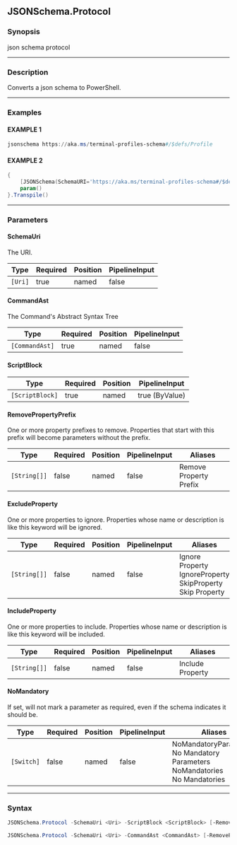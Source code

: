 JSONSchema.Protocol
-------------------




### Synopsis
json schema protocol



---


### Description

Converts a json schema to PowerShell.



---


### Examples
#### EXAMPLE 1
```PowerShell
jsonschema https://aka.ms/terminal-profiles-schema#/$defs/Profile
```

#### EXAMPLE 2
```PowerShell
{
    [JSONSchema(SchemaURI='https://aka.ms/terminal-profiles-schema#/$defs/Profile')]
    param()
}.Transpile()
```



---


### Parameters
#### **SchemaUri**

The URI.






|Type   |Required|Position|PipelineInput|
|-------|--------|--------|-------------|
|`[Uri]`|true    |named   |false        |



#### **CommandAst**

The Command's Abstract Syntax Tree






|Type          |Required|Position|PipelineInput|
|--------------|--------|--------|-------------|
|`[CommandAst]`|true    |named   |false        |



#### **ScriptBlock**




|Type           |Required|Position|PipelineInput |
|---------------|--------|--------|--------------|
|`[ScriptBlock]`|true    |named   |true (ByValue)|



#### **RemovePropertyPrefix**

One or more property prefixes to remove.
Properties that start with this prefix will become parameters without the prefix.






|Type        |Required|Position|PipelineInput|Aliases               |
|------------|--------|--------|-------------|----------------------|
|`[String[]]`|false   |named   |false        |Remove Property Prefix|



#### **ExcludeProperty**

One or more properties to ignore.
Properties whose name or description is like this keyword will be ignored.






|Type        |Required|Position|PipelineInput|Aliases                                                              |
|------------|--------|--------|-------------|---------------------------------------------------------------------|
|`[String[]]`|false   |named   |false        |Ignore Property<br/>IgnoreProperty<br/>SkipProperty<br/>Skip Property|



#### **IncludeProperty**

One or more properties to include.
Properties whose name or description is like this keyword will be included.






|Type        |Required|Position|PipelineInput|Aliases         |
|------------|--------|--------|-------------|----------------|
|`[String[]]`|false   |named   |false        |Include Property|



#### **NoMandatory**

If set, will not mark a parameter as required, even if the schema indicates it should be.






|Type      |Required|Position|PipelineInput|Aliases                                                                               |
|----------|--------|--------|-------------|--------------------------------------------------------------------------------------|
|`[Switch]`|false   |named   |false        |NoMandatoryParameters<br/>No Mandatory Parameters<br/>NoMandatories<br/>No Mandatories|





---


### Syntax
```PowerShell
JSONSchema.Protocol -SchemaUri <Uri> -ScriptBlock <ScriptBlock> [-RemovePropertyPrefix <String[]>] [-ExcludeProperty <String[]>] [-IncludeProperty <String[]>] [-NoMandatory] [<CommonParameters>]
```
```PowerShell
JSONSchema.Protocol -SchemaUri <Uri> -CommandAst <CommandAst> [-RemovePropertyPrefix <String[]>] [-ExcludeProperty <String[]>] [-IncludeProperty <String[]>] [-NoMandatory] [<CommonParameters>]
```
